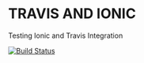 # TRAVIS AND IONIC
Testing Ionic and Travis Integration

[![Build Status](https://travis-ci.org/luiscarlossf/test-travis-ionic.svg?branch=master)](https://travis-ci.org/luiscarlossf/test-travis-ionic)
